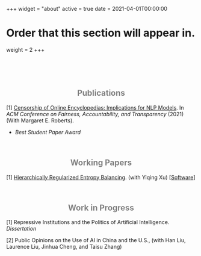 +++
widget = "about"
active = true
date = 2021-04-01T00:00:00

# Order that this section will appear in.
weight = 2
+++

<br/><br/>
<br/>

<center><h2> <span style="color:grey"> Publications </span> </h2></center>

[1] [Censorship of Online Encyclopedias: Implications for NLP Models](https://doi.org/10.1145/3442188.3445916). In <em>ACM Conference on Fairness, Accountability, and Transparency</em> (2021) (With Margaret E. Roberts).
<ul>
<li> <em>Best Student Paper Award</em> </li>
</ul>


<br/>
<center><h2> <span style="color:grey"> Working Papers </span> </h2></center>

[1] [Hierarchically Regularized Entropy Balancing](https://papers.ssrn.com/sol3/papers.cfm?abstract_id=3807620). (with Yiqing Xu) [[Software](https://github.com/xuyiqing/hbal)]

<br/>
<center><h2> <span style="color:grey"> Work in Progress </span> </h2></center>

[1] Repressive Institutions and the Politics of Artificial Intelligence. <em>Dissertation</em>

[2] Public Opinions on the Use of AI in China and the U.S., (with Han Liu, Laurence Liu, Jinhua Cheng, and Taisu Zhang)